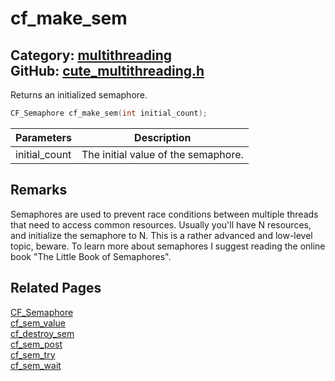 [//]: # (This file is automatically generated by Cute Framework's docs parser.)
[//]: # (Do not edit this file by hand!)
[//]: # (See: https://github.com/RandyGaul/cute_framework/blob/master/samples/docs_parser.cpp)
[](../header.md ':include')

# cf_make_sem

Category: [multithreading](/api_reference?id=multithreading)  
GitHub: [cute_multithreading.h](https://github.com/RandyGaul/cute_framework/blob/master/include/cute_multithreading.h)  
---

Returns an initialized semaphore.

```cpp
CF_Semaphore cf_make_sem(int initial_count);
```

Parameters | Description
--- | ---
initial_count | The initial value of the semaphore.

## Remarks

Semaphores are used to prevent race conditions between multiple threads that need to access
common resources. Usually you'll have N resources, and initialize the semaphore to N. This is
a rather advanced and low-level topic, beware. To learn more about semaphores I suggest reading
the online book "The Little Book of Semaphores".

## Related Pages

[CF_Semaphore](/multithreading/cf_semaphore.md)  
[cf_sem_value](/multithreading/cf_sem_value.md)  
[cf_destroy_sem](/multithreading/cf_destroy_sem.md)  
[cf_sem_post](/multithreading/cf_sem_post.md)  
[cf_sem_try](/multithreading/cf_sem_try.md)  
[cf_sem_wait](/multithreading/cf_sem_wait.md)  

